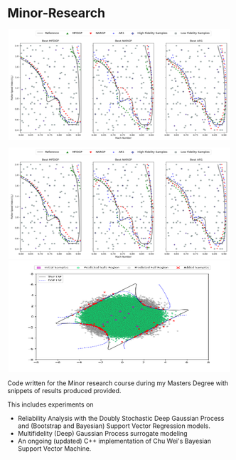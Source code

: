 # Minor-Research

<p align="center">
  <img src="/Deep Gaussian Process-Variational Inference/Multifidelity/best_120_fb.png" width="500" height="250">
</p>
<p align="center">
  <img src="/Deep Gaussian Process-Variational Inference/Multifidelity/best_120_fb.png" width="500" height="250">
  <img src="/Deep Gaussian Process-Variational Inference/ReliabilityAnalysis/Reliability-Sample-100.png " width="500" height="250">  
</p>
Code written for the Minor research course during my Masters Degree with snippets of results produced provided. 

This includes experiments on 

- Reliability Analysis with the Doubly Stochastic Deep Gaussian Process and (Bootstrap and Bayesian) Support Vector Regression models. 
- Multifidelity (Deep) Gaussian Process surrogate modeling
- An ongoing (updated) C++ implementation of Chu Wei's Bayesian Support Vector Machine.
